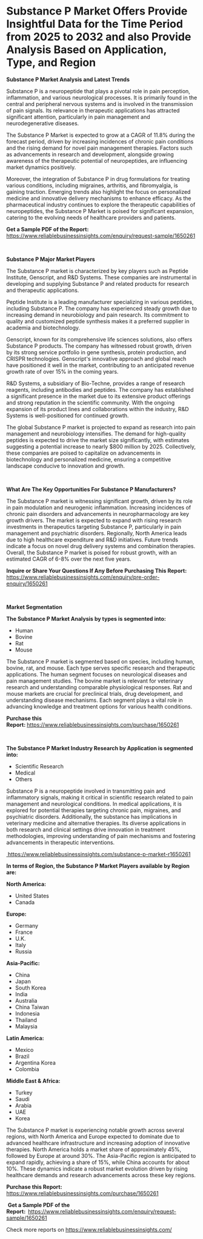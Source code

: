 <p><h1>Substance P Market Offers Provide Insightful Data for the Time Period from 2025 to 2032 and also Provide Analysis Based on Application, Type, and Region</h1></p><p><strong>Substance P Market Analysis and Latest Trends</strong></p>
<p><p>Substance P is a neuropeptide that plays a pivotal role in pain perception, inflammation, and various neurological processes. It is primarily found in the central and peripheral nervous systems and is involved in the transmission of pain signals. Its relevance in therapeutic applications has attracted significant attention, particularly in pain management and neurodegenerative diseases.</p><p>The Substance P Market is expected to grow at a CAGR of 11.8% during the forecast period, driven by increasing incidences of chronic pain conditions and the rising demand for novel pain management therapies. Factors such as advancements in research and development, alongside growing awareness of the therapeutic potential of neuropeptides, are influencing market dynamics positively. </p><p>Moreover, the integration of Substance P in drug formulations for treating various conditions, including migraines, arthritis, and fibromyalgia, is gaining traction. Emerging trends also highlight the focus on personalized medicine and innovative delivery mechanisms to enhance efficacy. As the pharmaceutical industry continues to explore the therapeutic capabilities of neuropeptides, the Substance P Market is poised for significant expansion, catering to the evolving needs of healthcare providers and patients.</p></p>
<p><strong>Get a Sample PDF of the Report:&nbsp;</strong> <a href="https://www.reliablebusinessinsights.com/enquiry/request-sample/1650261?utm_campaign=3256&utm_medium=2&utm_source=Github&utm_content=ia&utm_term=08032025&utm_id=substance-p">https://www.reliablebusinessinsights.com/enquiry/request-sample/1650261</a></p>
<p>&nbsp;</p>
<p><strong>Substance P Major Market Players</strong></p>
<p><p>The Substance P market is characterized by key players such as Peptide Institute, Genscript, and R&D Systems. These companies are instrumental in developing and supplying Substance P and related products for research and therapeutic applications.</p><p>Peptide Institute is a leading manufacturer specializing in various peptides, including Substance P. The company has experienced steady growth due to increasing demand in neurobiology and pain research. Its commitment to quality and customized peptide synthesis makes it a preferred supplier in academia and biotechnology.</p><p>Genscript, known for its comprehensive life sciences solutions, also offers Substance P products. The company has witnessed robust growth, driven by its strong service portfolio in gene synthesis, protein production, and CRISPR technologies. Genscript's innovative approach and global reach have positioned it well in the market, contributing to an anticipated revenue growth rate of over 15% in the coming years.</p><p>R&D Systems, a subsidiary of Bio-Techne, provides a range of research reagents, including antibodies and peptides. The company has established a significant presence in the market due to its extensive product offerings and strong reputation in the scientific community. With the ongoing expansion of its product lines and collaborations within the industry, R&D Systems is well-positioned for continued growth.</p><p>The global Substance P market is projected to expand as research into pain management and neurobiology intensifies. The demand for high-quality peptides is expected to drive the market size significantly, with estimates suggesting a potential increase to nearly $800 million by 2025. Collectively, these companies are poised to capitalize on advancements in biotechnology and personalized medicine, ensuring a competitive landscape conducive to innovation and growth.</p></p>
<p>&nbsp;</p>
<p><strong>What Are The Key Opportunities For Substance P Manufacturers?</strong></p>
<p><p>The Substance P market is witnessing significant growth, driven by its role in pain modulation and neurogenic inflammation. Increasing incidences of chronic pain disorders and advancements in neuropharmacology are key growth drivers. The market is expected to expand with rising research investments in therapeutics targeting Substance P, particularly in pain management and psychiatric disorders. Regionally, North America leads due to high healthcare expenditure and R&D initiatives. Future trends indicate a focus on novel drug delivery systems and combination therapies. Overall, the Substance P market is poised for robust growth, with an estimated CAGR of 6-8% over the next five years.</p></p>
<p><strong>Inquire or Share Your Questions If Any Before Purchasing This Report:</strong> <a href="https://www.reliablebusinessinsights.com/enquiry/pre-order-enquiry/1650261?utm_campaign=3256&utm_medium=2&utm_source=Github&utm_content=ia&utm_term=08032025&utm_id=substance-p">https://www.reliablebusinessinsights.com/enquiry/pre-order-enquiry/1650261</a></p>
<p>&nbsp;</p>
<p><strong>Market Segmentation</strong></p>
<p><strong>The Substance P Market Analysis by types is segmented into:</strong></p>
<p><ul><li>Human</li><li>Bovine</li><li>Rat</li><li>Mouse</li></ul></p>
<p><p>The Substance P market is segmented based on species, including human, bovine, rat, and mouse. Each type serves specific research and therapeutic applications. The human segment focuses on neurological diseases and pain management studies. The bovine market is relevant for veterinary research and understanding comparable physiological responses. Rat and mouse markets are crucial for preclinical trials, drug development, and understanding disease mechanisms. Each segment plays a vital role in advancing knowledge and treatment options for various health conditions.</p></p>
<p><strong>Purchase this Report:&nbsp;</strong><a href="https://www.reliablebusinessinsights.com/purchase/1650261?utm_campaign=3256&utm_medium=2&utm_source=Github&utm_content=ia&utm_term=08032025&utm_id=substance-p">https://www.reliablebusinessinsights.com/purchase/1650261</a></p>
<p>&nbsp;</p>
<p><strong>The Substance P Market Industry Research by Application is segmented into:</strong></p>
<p><ul><li>Scientific Research</li><li>Medical</li><li>Others</li></ul></p>
<p><p>Substance P is a neuropeptide involved in transmitting pain and inflammatory signals, making it critical in scientific research related to pain management and neurological conditions. In medical applications, it is explored for potential therapies targeting chronic pain, migraines, and psychiatric disorders. Additionally, the substance has implications in veterinary medicine and alternative therapies. Its diverse applications in both research and clinical settings drive innovation in treatment methodologies, improving understanding of pain mechanisms and fostering advancements in therapeutic interventions.</p></p>
<p><a href="https://www.reliablebusinessinsights.com/substance-p-market-r1650261?utm_campaign=3256&utm_medium=2&utm_source=Github&utm_content=ia&utm_term=08032025&utm_id=substance-p">&nbsp;https://www.reliablebusinessinsights.com/substance-p-market-r1650261</a></p>
<p><strong>In terms of Region, the Substance P Market Players available by Region are:</strong></p>
<p>
    <p> <strong> North America: </strong>
        <ul>
            <li>United States</li>
            <li>Canada</li>
        </ul>
        </p> 
    <p> <strong> Europe: </strong>
        <ul>
            <li>Germany</li>
            <li>France</li>
            <li>U.K.</li>
            <li>Italy</li>
            <li>Russia</li>
        </ul>
        </p> 
    <p> <strong> Asia-Pacific: </strong>
        <ul>
            <li>China</li>
            <li>Japan</li>
            <li>South Korea</li>
            <li>India</li>
            <li>Australia</li>
            <li>China Taiwan</li>
            <li>Indonesia</li>
            <li>Thailand</li>
            <li>Malaysia</li>
        </ul>
        </p> 
    <p> <strong> Latin America: </strong>
        <ul>
            <li>Mexico</li>
            <li>Brazil</li>
            <li>Argentina Korea</li>
            <li>Colombia</li>
        </ul>
        </p> 
    <p> <strong> Middle East & Africa: </strong>
        <ul>
            <li>Turkey</li>
            <li>Saudi</li>
            <li>Arabia</li>
            <li>UAE</li>
            <li>Korea</li>
        </ul>
    </p>
    </p>
<p><p>The Substance P market is experiencing notable growth across several regions, with North America and Europe expected to dominate due to advanced healthcare infrastructure and increasing adoption of innovative therapies. North America holds a market share of approximately 45%, followed by Europe at around 30%. The Asia-Pacific region is anticipated to expand rapidly, achieving a share of 15%, while China accounts for about 10%. These dynamics indicate a robust market evolution driven by rising healthcare demands and research advancements across these key regions.</p></p>
<p><strong>Purchase this Report: </strong><a href="https://www.reliablebusinessinsights.com/purchase/1650261?utm_campaign=3256&utm_medium=2&utm_source=Github&utm_content=ia&utm_term=08032025&utm_id=substance-p">https://www.reliablebusinessinsights.com/purchase/1650261</a></p>
<p>&nbsp;<strong>Get a Sample PDF of the Report:&nbsp;&nbsp;</strong><a href="https://www.reliablebusinessinsights.com/enquiry/request-sample/1650261?utm_campaign=3256&utm_medium=2&utm_source=Github&utm_content=ia&utm_term=08032025&utm_id=substance-p">https://www.reliablebusinessinsights.com/enquiry/request-sample/1650261</a></p>
<p><strong></strong></p>
<p>Check more reports on <a href="https://www.reliablebusinessinsights.com/?utm_campaign=3256&utm_medium=2&utm_source=Github&utm_content=ia&utm_term=08032025&utm_id=substance-p">https://www.reliablebusinessinsights.com/</a></p>
